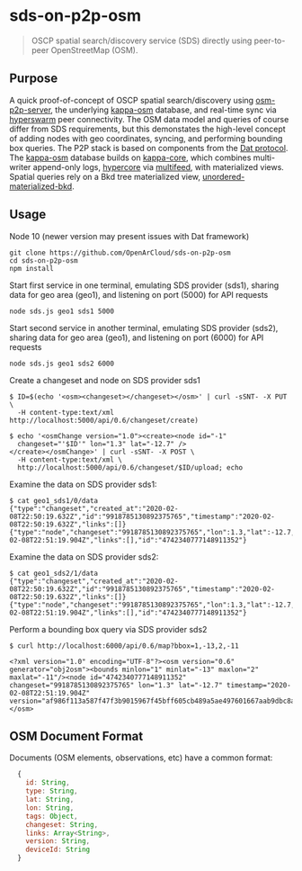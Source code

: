 # sds-on-p2p-osm

> OSCP spatial search/discovery service (SDS) directly using peer-to-peer OpenStreetMap (OSM).


## Purpose

A quick proof-of-concept of OSCP spatial search/discovery using [osm-p2p-server](https://github.com/digidem/osm-p2p-server), the underlying [kappa-osm](https://github.com/digidem/kappa-osm) database, and real-time sync via [hyperswarm](https://github.com/hyperswarm/hyperswarm) peer connectivity. The OSM data model and queries of course differ from SDS requirements, but this demonstates the high-level concept of adding nodes with geo coordinates, syncing, and performing bounding box queries. The P2P stack is based on components from the [Dat protocol](https://www.datprotocol.com/). The [kappa-osm](https://github.com/digidem/kappa-osm) database builds on [kappa-core](https://github.com/kappa-db/kappa-core), which combines multi-writer append-only logs, [hypercore](https://github.com/mafintosh/hypercore) via [multifeed](https://github.com/kappa-db/multifeed), with materialized views. Spatial queries rely on a Bkd tree materialized view, [unordered-materialized-bkd](https://github.com/digidem/unordered-materialized-bkd).



## Usage


Node 10 (newer version may present issues with Dat framework)

```
git clone https://github.com/OpenArCloud/sds-on-p2p-osm
cd sds-on-p2p-osm
npm install
```

Start first service in one terminal, emulating SDS provider (sds1), sharing data for geo area (geo1), and listening on port (5000) for API requests

```
node sds.js geo1 sds1 5000
```

Start second service in another terminal, emulating SDS provider (sds2), sharing data for geo area (geo1), and listening on port (6000) for API requests

```
node sds.js geo1 sds2 6000
```

Create a changeset and node on SDS provider sds1

```
$ ID=$(echo '<osm><changeset></changeset></osm>' | curl -sSNT- -X PUT \
  -H content-type:text/xml http://localhost:5000/api/0.6/changeset/create)

$ echo '<osmChange version="1.0"><create><node id="-1"
  changeset="'$ID'" lon="1.3" lat="-12.7" />
</create></osmChange>' | curl -sSNT- -X POST \
  -H content-type:text/xml \
  http://localhost:5000/api/0.6/changeset/$ID/upload; echo
```

Examine the data on SDS provider sds1:
```
$ cat geo1_sds1/0/data 
{"type":"changeset","created_at":"2020-02-08T22:50:19.632Z","id":"9918785130892375765","timestamp":"2020-02-08T22:50:19.632Z","links":[]}
{"type":"node","changeset":"9918785130892375765","lon":1.3,"lat":-12.7,"timestamp":"2020-02-08T22:51:19.904Z","links":[],"id":"4742340777148911352"}
```

Examine the data on SDS provider sds2:
```
$ cat geo1_sds2/1/data 
{"type":"changeset","created_at":"2020-02-08T22:50:19.632Z","id":"9918785130892375765","timestamp":"2020-02-08T22:50:19.632Z","links":[]}
{"type":"node","changeset":"9918785130892375765","lon":1.3,"lat":-12.7,"timestamp":"2020-02-08T22:51:19.904Z","links":[],"id":"4742340777148911352"}
```

Perform a bounding box query via SDS provider sds2

```
$ curl http://localhost:6000/api/0.6/map?bbox=1,-13,2,-11

<?xml version="1.0" encoding="UTF-8"?><osm version="0.6" generator="obj2osm"><bounds minlon="1" minlat="-13" maxlon="2" maxlat="-11"/><node id="4742340777148911352" changeset="9918785130892375765" lon="1.3" lat="-12.7" timestamp="2020-02-08T22:51:19.904Z" version="af986f113a587f47f3b9015967f45bff605cb489a5ae497601667aab9dbc8afd@1"/></osm>
```


## OSM Document Format

Documents (OSM elements, observations, etc) have a common format:

```js
  {
    id: String,
    type: String,
    lat: String,
    lon: String,
    tags: Object,
    changeset: String,
    links: Array<String>,
    version: String,
    deviceId: String
  }
```

